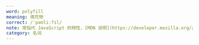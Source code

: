 ```yaml
---
word: polyfill
meaning: 填充物
correct: /ˈpəʊliːfɪl/
note: 常指代 JavaScript 的特性，[MDN 说明](https://developer.mozilla.org/zh-CN/docs/Glossary/Polyfill)
category: 名词
---
```

